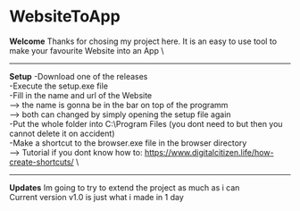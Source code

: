 # WebsiteToApp

**Welcome**
Thanks for chosing my project here. It is an easy to use tool to make your favourite Website into an App \
___
**Setup**
-Download one of the releases \
-Execute the setup.exe file \
-Fill in the name and url of the Website \
--> the name is gonna be in the bar on top of the programm \
--> both can changed by simply opening the setup file again \
-Put the whole folder into C:\Program Files  (you dont need to but then you cannot delete it on accident) \
-Make a shortcut to the browser.exe file in the browser directory \
--> Tutorial if you dont know how to: https://www.digitalcitizen.life/how-create-shortcuts/ \
___
**Updates**
Im going to try to extend the project as much as i can \
Current version v1.0 is just what i made in 1 day 
